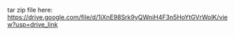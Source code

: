 tar zip file here:
https://drive.google.com/file/d/1iXnE98Srk9yQWniH4F3n5HoYtGVrWolK/view?usp=drive_link
